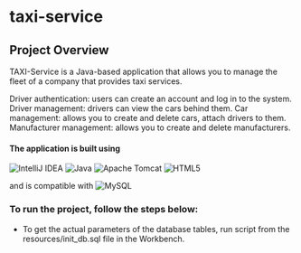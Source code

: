 # taxi-service
## Project Overview

TAXI-Service is a Java-based application that allows you to manage the 
fleet of a company that provides taxi services.

Driver authentication: users can create an account and log in to the system.
Driver management: drivers can view the cars behind them.
Car management: allows you to create and delete cars, attach drivers to them.
Manufacturer management: allows you to create and delete manufacturers.

#### The application is built using
![IntelliJ IDEA](https://img.shields.io/badge/IntelliJIDEA-000000.svg?style=for-the-badge&logo=intellij-idea&logoColor=white)
![Java](https://img.shields.io/badge/java-%23ED8B00.svg?style=for-the-badge&logo=java&logoColor=white)
![Apache Tomcat](https://img.shields.io/badge/apache%20tomcat-%23F8DC75.svg?style=for-the-badge&logo=apache-tomcat&logoColor=black)
![HTML5](https://img.shields.io/badge/html5-%23E34F26.svg?style=for-the-badge&logo=html5&logoColor=white)

and is compatible with ![MySQL](https://img.shields.io/badge/mysql-%2300f.svg?style=for-the-badge&logo=mysql&logoColor=white)

### To run the project, follow the steps below:

- To get the actual parameters of the database tables, 
run script from the resources/init_db.sql file in the Workbench.